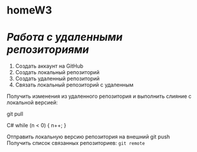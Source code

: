 # homeW3
# ***Работа с удаленными репозиториями***
1. Создать аккаунт на GitHub
2. Создать локальный репозиторий
3. Создать удаленный репозиторий
4. Связать локальный репозиторий с удаленным

Получить изменения из удаленного репозитория и выполнить слияние с локальной версией:

git pull

  C#
while (n < 0)
{
  n++;
}


Отправить локальную версию репозитория на внешний  git push
Получить список связанных репозиториев: `git remote`
